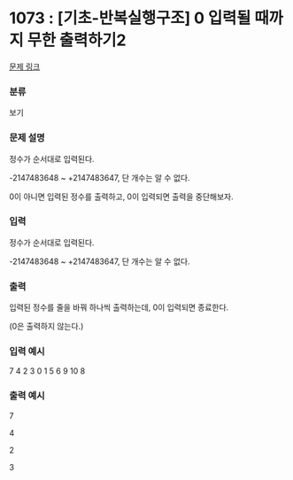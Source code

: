 # 1073 : [기초-반복실행구조] 0 입력될 때까지 무한 출력하기2

[문제 링크](https://www.codeup.kr/problem.php?id=1073)

### 분류

보기

### 문제 설명

<p>정수가 순서대로 입력된다.</p>
<p>-2147483648 ~ +2147483647, 단 개수는 알 수 없다.</p>
<p>0이 아니면 입력된 정수를 출력하고, 0이 입력되면 출력을 중단해보자.</p>


### 입력

<p>정수가 순서대로 입력된다.</p>
<p>-2147483648 ~ +2147483647, 단 개수는 알 수 없다.</p>



### 출력

<p>입력된 정수를 줄을 바꿔 하나씩 출력하는데, 0이 입력되면 종료한다.</p>
<p>(0은 출력하지 않는다.)</p>


### 입력 예시

<p>7 4 2 3 0 1 5 6 9 10 8</p>

### 출력 예시

<p>7</p>
<p>4</p>
<p>2</p>
<p>3</p>


